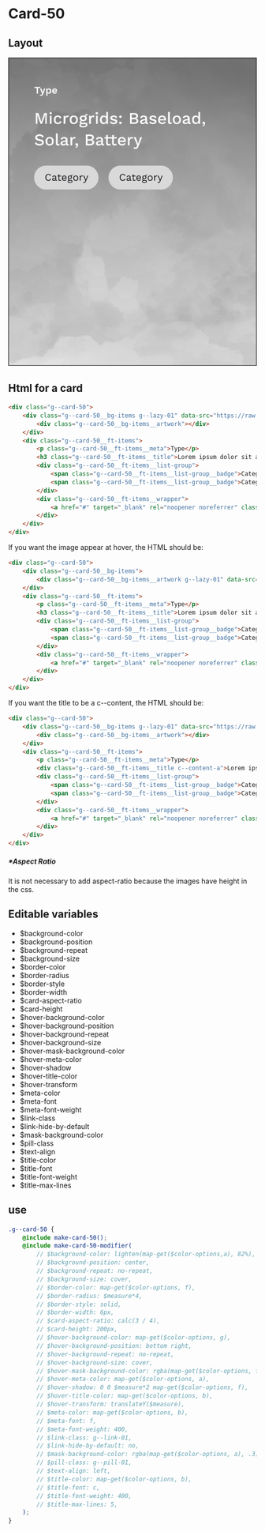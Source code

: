 # Card-50

## Layout

![alt text][card-50]

[card-50]: /src/img/global-components/card/card-50.jpg

## Html for a card

```html
<div class="g--card-50">
    <div class="g--card-50__bg-items g--lazy-01" data-src="https://raw.githubusercontent.com/team-thunderfoot/ui/main/src/img/global-components/bg-placeholder.jpg">
        <div class="g--card-50__bg-items__artwork"></div>
    </div>
    <div class="g--card-50__ft-items">
        <p class="g--card-50__ft-items__meta">Type</p>
        <h3 class="g--card-50__ft-items__title">Lorem ipsum dolor sit amet</h3>
        <div class="g--card-50__ft-items__list-group">
            <span class="g--card-50__ft-items__list-group__badge">Category</span>
            <span class="g--card-50__ft-items__list-group__badge">Category</span>
        </div>
        <div class="g--card-50__ft-items__wrapper">
            <a href="#" target="_blank" rel="noopener noreferrer" class="g--card-50__ft-items__wrapper__link">This is a link</a>
        </div>
    </div>
</div>
```

If you want the image appear at hover, the HTML should be:
```html
<div class="g--card-50">
    <div class="g--card-50__bg-items">
        <div class="g--card-50__bg-items__artwork g--lazy-01" data-src="https://raw.githubusercontent.com/team-thunderfoot/ui/main/src/img/global-components/bg-placeholder.jpg"></div>
    </div>
    <div class="g--card-50__ft-items">
        <p class="g--card-50__ft-items__meta">Type</p>
        <h3 class="g--card-50__ft-items__title">Lorem ipsum dolor sit amet</h3>
        <div class="g--card-50__ft-items__list-group">
            <span class="g--card-50__ft-items__list-group__badge">Category</span>
            <span class="g--card-50__ft-items__list-group__badge">Category</span>
        </div>
        <div class="g--card-50__ft-items__wrapper">
            <a href="#" target="_blank" rel="noopener noreferrer" class="g--card-50__ft-items__wrapper__link">This is a link</a>
        </div>
    </div>
</div>
```

If you want the title to be a c--content, the HTML should be:
```html
<div class="g--card-50">
    <div class="g--card-50__bg-items g--lazy-01" data-src="https://raw.githubusercontent.com/team-thunderfoot/ui/main/src/img/global-components/bg-placeholder.jpg">
        <div class="g--card-50__bg-items__artwork"></div>
    </div>
    <div class="g--card-50__ft-items">
        <p class="g--card-50__ft-items__meta">Type</p>
        <div class="g--card-50__ft-items__title c--content-a">Lorem ipsum dolor sit amet</div>
        <div class="g--card-50__ft-items__list-group">
            <span class="g--card-50__ft-items__list-group__badge">Category</span>
            <span class="g--card-50__ft-items__list-group__badge">Category</span>
        </div>
        <div class="g--card-50__ft-items__wrapper">
            <a href="#" target="_blank" rel="noopener noreferrer" class="g--card-50__ft-items__wrapper__link">This is a link</a>
        </div>
    </div>
</div>
```

##### \*Aspect Ratio

It is not necessary to add aspect-ratio because the images have height in the css.

## Editable variables

- $background-color
- $background-position
- $background-repeat
- $background-size
- $border-color
- $border-radius
- $border-style
- $border-width
- $card-aspect-ratio
- $card-height
- $hover-background-color
- $hover-background-position
- $hover-background-repeat
- $hover-background-size
- $hover-mask-background-color
- $hover-meta-color
- $hover-shadow
- $hover-title-color
- $hover-transform
- $meta-color
- $meta-font
- $meta-font-weight
- $link-class
- $link-hide-by-default
- $mask-background-color
- $pill-class
- $text-align
- $title-color
- $title-font
- $title-font-weight
- $title-max-lines

## use

```scss
.g--card-50 {
    @include make-card-50();
    @include make-card-50-modifier(
        // $background-color: lighten(map-get($color-options,a), 82%),
        // $background-position: center,
        // $background-repeat: no-repeat,
        // $background-size: cover,
        // $border-color: map-get($color-options, f),
        // $border-radius: $measure*4,
        // $border-style: solid,
        // $border-width: 6px,
        // $card-aspect-ratio: calc(3 / 4),
        // $card-height: 200px,
        // $hover-background-color: map-get($color-options, g),
        // $hover-background-position: bottom right,
        // $hover-background-repeat: no-repeat,
        // $hover-background-size: cover,
        // $hover-mask-background-color: rgba(map-get($color-options, f), .3),
        // $hover-meta-color: map-get($color-options, a),
        // $hover-shadow: 0 0 $measure*2 map-get($color-options, f),
        // $hover-title-color: map-get($color-options, b),
        // $hover-transform: translateY($measure),
        // $meta-color: map-get($color-options, b),
        // $meta-font: f,
        // $meta-font-weight: 400,
        // $link-class: g--link-01,
        // $link-hide-by-default: no,
        // $mask-background-color: rgba(map-get($color-options, a), .3),
        // $pill-class: g--pill-01,
        // $text-align: left,
        // $title-color: map-get($color-options, b),
        // $title-font: c,
        // $title-font-weight: 400,
        // $title-max-lines: 5,
    );
}
```
